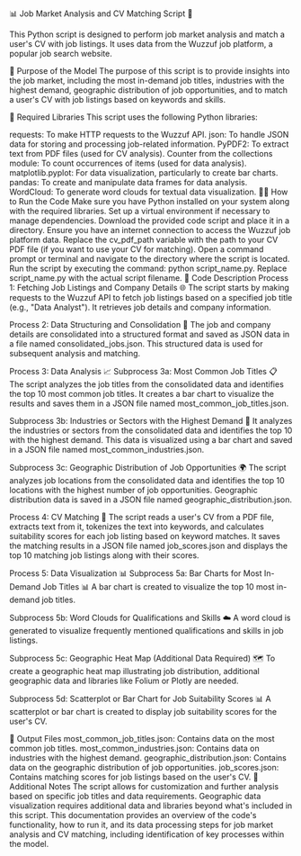 📊 Job Market Analysis and CV Matching Script 📄

This Python script is designed to perform job market analysis and match a user's CV with job listings. It uses data from the Wuzzuf job platform, a popular job search website.

🚀 Purpose of the Model
The purpose of this script is to provide insights into the job market, including the most in-demand job titles, industries with the highest demand, geographic distribution of job opportunities, and to match a user's CV with job listings based on keywords and skills.

🔧 Required Libraries
This script uses the following Python libraries:

requests: To make HTTP requests to the Wuzzuf API.
json: To handle JSON data for storing and processing job-related information.
PyPDF2: To extract text from PDF files (used for CV analysis).
Counter from the collections module: To count occurrences of items (used for data analysis).
matplotlib.pyplot: For data visualization, particularly to create bar charts.
pandas: To create and manipulate data frames for data analysis.
WordCloud: To generate word clouds for textual data visualization.
🏃‍♀️ How to Run the Code
Make sure you have Python installed on your system along with the required libraries.
Set up a virtual environment if necessary to manage dependencies.
Download the provided code script and place it in a directory.
Ensure you have an internet connection to access the Wuzzuf job platform data.
Replace the cv_pdf_path variable with the path to your CV PDF file (if you want to use your CV for matching).
Open a command prompt or terminal and navigate to the directory where the script is located.
Run the script by executing the command: python script_name.py. Replace script_name.py with the actual script filename.
📜 Code Description
Process 1: Fetching Job Listings and Company Details 🌐
The script starts by making requests to the Wuzzuf API to fetch job listings based on a specified job title (e.g., "Data Analyst"). It retrieves job details and company information.

Process 2: Data Structuring and Consolidation 📑
The job and company details are consolidated into a structured format and saved as JSON data in a file named consolidated_jobs.json. This structured data is used for subsequent analysis and matching.

Process 3: Data Analysis 📈
Subprocess 3a: Most Common Job Titles 📋
The script analyzes the job titles from the consolidated data and identifies the top 10 most common job titles. It creates a bar chart to visualize the results and saves them in a JSON file named most_common_job_titles.json.

Subprocess 3b: Industries or Sectors with the Highest Demand 💼
It analyzes the industries or sectors from the consolidated data and identifies the top 10 with the highest demand. This data is visualized using a bar chart and saved in a JSON file named most_common_industries.json.

Subprocess 3c: Geographic Distribution of Job Opportunities 🌍
The script analyzes job locations from the consolidated data and identifies the top 10 locations with the highest number of job opportunities. Geographic distribution data is saved in a JSON file named geographic_distribution.json.

Process 4: CV Matching 📝
The script reads a user's CV from a PDF file, extracts text from it, tokenizes the text into keywords, and calculates suitability scores for each job listing based on keyword matches. It saves the matching results in a JSON file named job_scores.json and displays the top 10 matching job listings along with their scores.

Process 5: Data Visualization 📊
Subprocess 5a: Bar Charts for Most In-Demand Job Titles 📊
A bar chart is created to visualize the top 10 most in-demand job titles.

Subprocess 5b: Word Clouds for Qualifications and Skills ☁️
A word cloud is generated to visualize frequently mentioned qualifications and skills in job listings.

Subprocess 5c: Geographic Heat Map (Additional Data Required) 🗺️
To create a geographic heat map illustrating job distribution, additional geographic data and libraries like Folium or Plotly are needed.

Subprocess 5d: Scatterplot or Bar Chart for Job Suitability Scores 📊
A scatterplot or bar chart is created to display job suitability scores for the user's CV.

📄 Output Files
most_common_job_titles.json: Contains data on the most common job titles.
most_common_industries.json: Contains data on industries with the highest demand.
geographic_distribution.json: Contains data on the geographic distribution of job opportunities.
job_scores.json: Contains matching scores for job listings based on the user's CV.
📝 Additional Notes
The script allows for customization and further analysis based on specific job titles and data requirements.
Geographic data visualization requires additional data and libraries beyond what's included in this script.
This documentation provides an overview of the code's functionality, how to run it, and its data processing steps for job market analysis and CV matching, including identification of key processes within the model.

